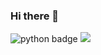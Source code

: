 ### Hi there 👋
![python badge](https://img.shields.io/badge/-PYTHON-%23F7DF1E?style=flat-square&logo=Python&logoColor=white&color=3776AB)
<a href="https://velog.io/@ub997"><img src="https://img.shields.io/badge/Tech blog-20C997?style=flat-square&logo=Velog&&logoColor=white"/></a>

<!--
**AmVinch/AmVinch** is a ✨ _special_ ✨ repository because its `README.md` (this file) appears on your GitHub profile.

Here are some ideas to get you started:

- 🔭 I’m currently working on ...
- 🌱 I’m currently learning ...
- 👯 I’m looking to collaborate on ...
- 🤔 I’m looking for help with ...
- 💬 Ask me about ...
- 📫 How to reach me: ...
- 😄 Pronouns: ...
- ⚡ Fun fact: ...
-->
